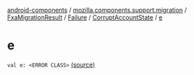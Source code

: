 [android-components](../../../../index.md) / [mozilla.components.support.migration](../../../index.md) / [FxaMigrationResult](../../index.md) / [Failure](../index.md) / [CorruptAccountState](index.md) / [e](./e.md)

# e

`val e: <ERROR CLASS>` [(source)](https://github.com/mozilla-mobile/android-components/blob/master/components/support/migration/src/main/java/mozilla/components/support/migration/FennecFxaMigration.kt#L86)